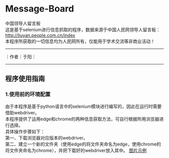 # Message-Board

中国领导人留言板  
这是基于selenium进行信息抓取的程序，数据来源于中国人民网领导人留言板：http://liuyan.people.com.cn/index  
本程序所获取的一切信息均为人民网所有，仅能用于学术交流等非商业活动！

****

｜作者｜于阳｜

****

## 程序使用指南

### 1.使用前的环境配置
由于本程序是基于python语言中的selenium模块进行编写的，因此在运行时需要借助webdriver。  
本程序提供了运用edge和chrome的两种信息获取方法，可自行根据所用浏览器进行选择。  
具体操作步骤如下：  
第一、下载浏览器对应版本的webdriver。  
第二、建立一个新的文件夹（使用edge的将文件夹命名为edge，使用chrome的将文件夹命名为chrome），并把下载好的webdriver放入其中。
[图片示例](http://github.com/Fissify/Message-Board/pic/1.png)


